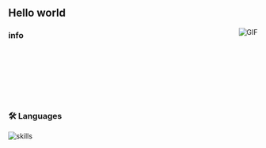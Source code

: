 ## Hello world

<img align="right" alt="GIF" src="https://raw.githubusercontent.com/JoeyBling/JoeyBling/master/pic/pusheencode.gif" />

### info


</br>
</br>
</br>
</br>
</br>
</br>

### 🛠 Languages


![skills](https://skillicons.dev/icons?i=python,c,go,cpp,html,js,nodejs,java,vue)
